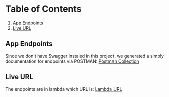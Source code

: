 # Table of Contents

1. [App Endpoints](#app-endpoints)
2. [Live URL](#live-url)

## App Endpoints

Since we don't have Swagger instaled in this project, we generated a simply documentation for endpoints via POSTMAN: [Postman Collection](https://documenter.getpostman.com/view/3227927/2s93RZKoZj#c0a05dec-861a-43f5-aa28-f31e85af2ef7)

## Live URL

The endpoints are in lambda which URL is: [Lambda URL](https://e0xro9u5e9.execute-api.us-east-1.amazonaws.com/dev)
